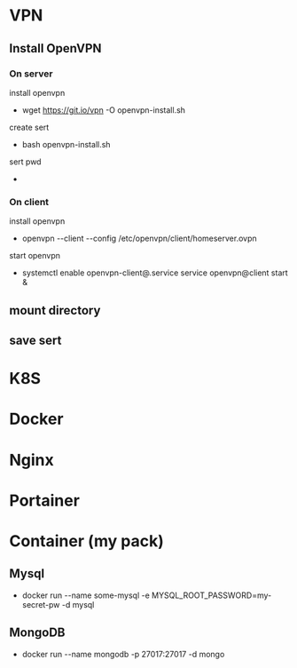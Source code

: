 # VPN
## Install OpenVPN

### On server 

install openvpn

- wget https://git.io/vpn -O openvpn-install.sh

create sert
- bash openvpn-install.sh

sert pwd 

-

### On client 

install openvpn
- openvpn --client --config /etc/openvpn/client/homeserver.ovpn 

start openvpn 
- systemctl enable openvpn-client@.service service openvpn@client start &

mount directory
- 

save sert
- 

# K8S

# Docker

# Nginx

# Portainer

# Container (my pack)
## Mysql
- docker run --name some-mysql -e MYSQL_ROOT_PASSWORD=my-secret-pw -d mysql
## MongoDB
- docker run --name mongodb  -p 27017:27017 -d mongo
